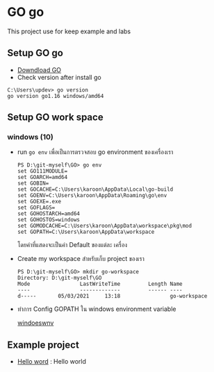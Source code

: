 # GO go
This project use for keep example and labs

## Setup GO go
- [Downdload GO](https://golang.org/doc/install)
- Check version after install go 
```
C:\Users\updev> go version
go version go1.16 windows/amd64
```

## Setup GO work space

### windows (10)
- run ``go env`` เพื่อเป็นการตรวจสอบ go environment ของเครื่องเรา
    ```
    PS D:\git-myself\GO> go env
    set GO111MODULE=
    set GOARCH=amd64
    set GOBIN=
    set GOCACHE=C:\Users\karoon\AppData\Local\go-build
    set GOENV=C:\Users\karoon\AppData\Roaming\go\env
    set GOEXE=.exe
    set GOFLAGS=
    set GOHOSTARCH=amd64
    set GOHOSTOS=windows
    set GOMODCACHE=C:\Users\karoon\AppData\workspace\pkg\mod
    set GOPATH=C:\Users\karoon\AppData\workspace
    ```
    โดยค่าที่แสดงจะเป็นค่า Default ของแต่ละ เครื่อง
- Create my workspace สำหรับเก็บ project ของเรา
    ```
    PS D:\git-myself\GO> mkdir go-workspace
    Directory: D:\git-myself\GO
    Mode                LastWriteTime         Length Name
    ----                -------------         ------ ----
    d-----       05/03/2021     13:18                go-workspace
    ```
- ทำการ Config GOPATH ใน windows environment variable

  [windoeswnv](go-windows-env.png)



## Example project
- [Hello word](updev-go-hellowold) : Hello world

